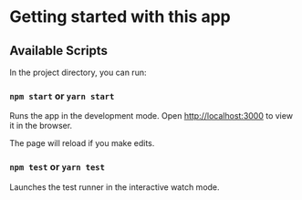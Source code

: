 # Getting started with this app

## Available Scripts

In the project directory, you can run:

### `npm start` or `yarn start`

Runs the app in the development mode.
Open [http://localhost:3000](http://localhost:3000) to view it in the browser.

The page will reload if you make edits.

### `npm test` or `yarn test`

Launches the test runner in the interactive watch mode.
